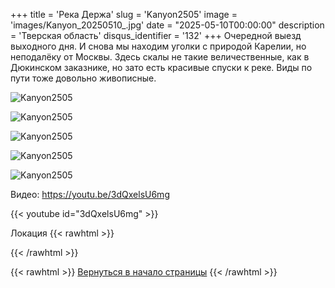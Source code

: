 +++
title = 'Река Держа'
slug = 'Kanyon2505'
image = 'images/Kanyon_20250510_.jpg'
date = "2025-05-10T00:00:00"
description = 'Тверская область'
disqus_identifier = '132'
+++
Очередной выезд выходного дня. 
И снова мы находим уголки с природой Карелии, но неподалёку от Москвы. 
Здесь скалы не такие величественные, как в Дюкинском заказнике, но зато есть красивые спуски к реке.
Виды по пути тоже довольно живописные.

![Kanyon2505](/images/Kanyon_20250510_2.jpg)

![Kanyon2505](/images/Kanyon_20250510_3.jpg)

![Kanyon2505](/images/Kanyon_20250510_4.jpg)

![Kanyon2505](/images/Kanyon_20250510_5.jpg)

![Kanyon2505](/images/Kanyon_20250510_6.jpg)

Видео: https://youtu.be/3dQxelsU6mg

{{< youtube id="3dQxelsU6mg" >}}

Локация
{{< rawhtml >}}
<script type="text/javascript" charset="utf-8" async src="https://api-maps.yandex.ru/services/constructor/1.0/js/?um=constructor%3Aac21325b19dad77d56c9f758269627596afac7946a7e440c11ecbd8cbbb1d4fd&amp;width=500&amp;height=400&amp;lang=ru_RU&amp;scroll=true"></script>{{< /rawhtml >}}

{{< rawhtml >}}
<a href="#">Вернуться в начало страницы</a>
{{< /rawhtml >}}